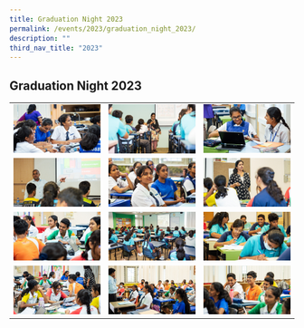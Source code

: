 ```yaml
---
title: Graduation Night 2023
permalink: /events/2023/graduation_night_2023/
description: ""
third_nav_title: "2023"
---
```

## Graduation Night 2023

|  | | |
| -------- | -------- | -------- |
|  ![](/images/22023MTC1.jpg)   |  ![](/images/22023MTC2.jpg)   |  ![](/images/22023MTC3.jpg)   |
|  ![](/images/22023MTC4.jpg)   |  ![](/images/22023MTC5.jpg)   |  ![](/images/22023MTC6.jpg)   |
|  ![](/images/22023MTC7.jpg)   |  ![](/images/22023MTC8.jpg)   |  ![](/images/22023MTC9.jpg)   |
|  ![](/images/22023MTC10.jpg)   |  ![](/images/22023MTC11.jpg)   |  ![](/images/22023MTC12.jpg)   |


